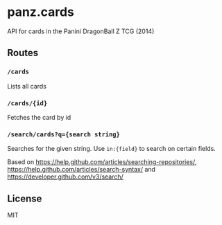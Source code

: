 # panz.cards

API for cards in the Panini DragonBall Z TCG (2014)

## Routes

### `/cards`

Lists all cards

### `/cards/{id}`

Fetches the card by id

### `/search/cards?q={search string}`

Searches for the given string.  Use `in:{field}` to search on certain fields.

Based on https://help.github.com/articles/searching-repositories/, https://help.github.com/articles/search-syntax/ and https://developer.github.com/v3/search/

## License

MIT
